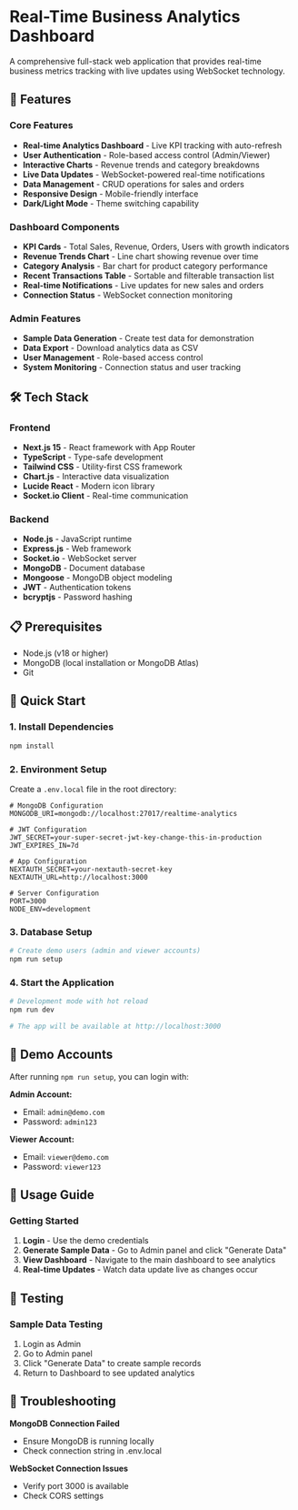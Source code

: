 # Real-Time Business Analytics Dashboard

A comprehensive full-stack web application that provides real-time business metrics tracking with live updates using WebSocket technology.

## 🚀 Features

### Core Features
- **Real-time Analytics Dashboard** - Live KPI tracking with auto-refresh
- **User Authentication** - Role-based access control (Admin/Viewer)
- **Interactive Charts** - Revenue trends and category breakdowns
- **Live Data Updates** - WebSocket-powered real-time notifications
- **Data Management** - CRUD operations for sales and orders
- **Responsive Design** - Mobile-friendly interface
- **Dark/Light Mode** - Theme switching capability

### Dashboard Components
- **KPI Cards** - Total Sales, Revenue, Orders, Users with growth indicators
- **Revenue Trends Chart** - Line chart showing revenue over time
- **Category Analysis** - Bar chart for product category performance
- **Recent Transactions Table** - Sortable and filterable transaction list
- **Real-time Notifications** - Live updates for new sales and orders
- **Connection Status** - WebSocket connection monitoring

### Admin Features
- **Sample Data Generation** - Create test data for demonstration
- **Data Export** - Download analytics data as CSV
- **User Management** - Role-based access control
- **System Monitoring** - Connection status and user tracking

## 🛠️ Tech Stack

### Frontend
- **Next.js 15** - React framework with App Router
- **TypeScript** - Type-safe development
- **Tailwind CSS** - Utility-first CSS framework
- **Chart.js** - Interactive data visualization
- **Lucide React** - Modern icon library
- **Socket.io Client** - Real-time communication

### Backend
- **Node.js** - JavaScript runtime
- **Express.js** - Web framework
- **Socket.io** - WebSocket server
- **MongoDB** - Document database
- **Mongoose** - MongoDB object modeling
- **JWT** - Authentication tokens
- **bcryptjs** - Password hashing

## 📋 Prerequisites

- Node.js (v18 or higher)
- MongoDB (local installation or MongoDB Atlas)
- Git

## 🚀 Quick Start

### 1. Install Dependencies
```bash
npm install
```

### 2. Environment Setup
Create a `.env.local` file in the root directory:
```env
# MongoDB Configuration
MONGODB_URI=mongodb://localhost:27017/realtime-analytics

# JWT Configuration
JWT_SECRET=your-super-secret-jwt-key-change-this-in-production
JWT_EXPIRES_IN=7d

# App Configuration
NEXTAUTH_SECRET=your-nextauth-secret-key
NEXTAUTH_URL=http://localhost:3000

# Server Configuration
PORT=3000
NODE_ENV=development
```

### 3. Database Setup
```bash
# Create demo users (admin and viewer accounts)
npm run setup
```

### 4. Start the Application
```bash
# Development mode with hot reload
npm run dev

# The app will be available at http://localhost:3000
```

## 👥 Demo Accounts

After running `npm run setup`, you can login with:

**Admin Account:**
- Email: `admin@demo.com`
- Password: `admin123`

**Viewer Account:**
- Email: `viewer@demo.com`
- Password: `viewer123`

## 📖 Usage Guide

### Getting Started
1. **Login** - Use the demo credentials
2. **Generate Sample Data** - Go to Admin panel and click "Generate Data"
3. **View Dashboard** - Navigate to the main dashboard to see analytics
4. **Real-time Updates** - Watch data update live as changes occur

## 🧪 Testing

### Sample Data Testing
1. Login as Admin
2. Go to Admin panel
3. Click "Generate Data" to create sample records
4. Return to Dashboard to see updated analytics

## 🐛 Troubleshooting

**MongoDB Connection Failed**
- Ensure MongoDB is running locally
- Check connection string in .env.local

**WebSocket Connection Issues**
- Verify port 3000 is available
- Check CORS settings

